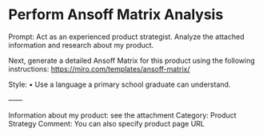 # Perform Ansoff Matrix Analysis

Prompt: Act as an experienced product strategist. Analyze the attached information and research about my product.

Next, generate a detailed Ansoff Matrix for this product using the following instructions: https://miro.com/templates/ansoff-matrix/

Style:
• Use a language a primary school graduate can understand. 

——

Information about my product: see the attachment
Category: Product Strategy
Comment: You can also specify product page URL